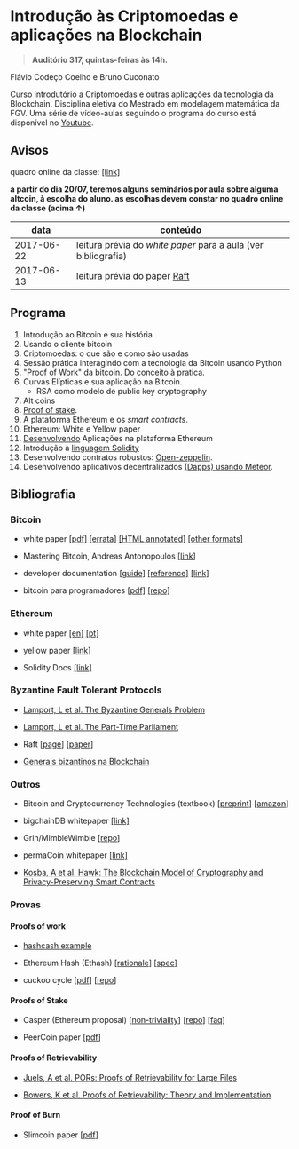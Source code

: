 # Introdução às Criptomoedas e aplicações na Blockchain

> **Auditório 317, quintas-feiras às 14h.**

Flávio Codeço Coelho e Bruno Cuconato

Curso introdutório a Criptomoedas e outras aplicações da tecnologia da
Blockchain. Disciplina eletiva do Mestrado em modelagem matemática da
FGV. Uma série de vídeo-aulas seguindo o programa do curso está
disponível no [Youtube](https://www.youtube.com/watch?v=xqjow06qUEw).

## Avisos

quadro online da classe: [[link]](https://hackmd.io/EYUwhgrATAbFIFooAYCcyEBYAmaFlTiWFRGwgDMQKBmAdkyA?both)

**a partir do dia 20/07, teremos alguns seminários por aula sobre
alguma altcoin, à escolha do aluno. as escolhas devem constar no
quadro online da classe (acima ↑)**

| data       | conteúdo |
| ---------- | -------- |
| 2017-06-22 | leitura prévia do *white paper* para a aula (ver bibliografia) |
| 2017-06-13 | leitura prévia do paper [Raft](https://raft.github.io/raft.pdf) |

## Programa

1. Introdução ao Bitcoin e sua história
2. Usando o cliente bitcoin
3. Criptomoedas: o que são e como são usadas
3. Sessão prática interagindo com a tecnologia da Bitcoin usando Python
4. "Proof of Work" da bitcoin. Do conceito à pratica.
5. Curvas Elípticas e sua aplicação na Bitcoin.
    - RSA como modelo de public key cryptography
6. Alt coins
7. [Proof of stake](https://en.wikipedia.org/wiki/Proof-of-stake).
8. A plataforma Ethereum e os *smart contracts*.
9. Ethereum: White e Yellow paper
10. [Desenvolvendo](/lectures/ethereum_dev.md) Aplicações na plataforma Ethereum
11. Introdução à [linguagem Solidity](/lectures/Solidity.md)
12. Desenvolvendo contratos robustos: [Open-zeppelin](https://openzeppelin.org/).
13. Desenvolvendo aplicativos decentralizados [(Dapps) usando Meteor](/lectures/dapp_meteor.md).

## Bibliografia

### Bitcoin

- white paper [[pdf]](https://bitcoin.org/bitcoin.pdf) [[errata]](https://gist.github.com/harding/dabea3d83c695e6b937bf090eddf2bb3) [[HTML annotated]](https://genius.com/2683722) [[other formats]](https://github.com/karask/satoshi-paper)

- Mastering Bitcoin, Andreas Antonopoulos [[link]](http://chimera.labs.oreilly.com/books/1234000001802/index.html)

- developer documentation [[guide]](https://bitcoin.org/en/developer-guide) [[reference]](https://bitcoin.org/en/developer-reference) [[link]](https://bitcoin.org/en/developer-documentation)

- bitcoin para programadores [[pdf]](https://www.gitbook.com/download/pdf/book/itsriodejaneiro/bitcoin-para-programadores) [[repo]](https://github.com/BlockchainHub/bitcoin-para-programadores)


### Ethereum

- white paper [[en]](https://github.com/ethereum/wiki/wiki/White-Paper) [[pt]](https://github.com/ethereum/wiki/wiki/%5BPortuguese%5D-White-Paper)

- yellow paper [[link]](https://ethereum.github.io/yellowpaper/paper.pdf)

- Solidity Docs [[link]](http://solidity.readthedocs.io/en/latest/)

### Byzantine Fault Tolerant Protocols

- [Lamport, L et al. The Byzantine Generals Problem](https://www.microsoft.com/en-us/research/publication/byzantine-generals-problem/)

- [Lamport, L et al. The Part-Time Parliament](http://lamport.azurewebsites.net/pubs/lamport-paxos.pdf)

- Raft [[page](https://raft.github.io/)] [[paper](https://raft.github.io/raft.pdf)]
- [Generais bizantinos na Blockchain](https://docs.google.com/presentation/d/1hM2UPkStA0Xx73YC6SZnfGwsAxOTapgYLvB0EKBL9Jo/pub?start=false&loop=false&delayms=3000) 


### Outros

- Bitcoin and Cryptocurrency Technologies (textbook) [[preprint](https://d28rh4a8wq0iu5.cloudfront.net/bitcointech/readings/princeton_bitcoin_book.pdf?a=1)] [[amazon](https://www.amazon.com/gp/product/0691171696/ref=as_li_tl?ie=UTF8&camp=1789&creative=9325&creativeASIN=0691171696&linkCode=as2&tag=jbonneau-20&linkId=59f35df2a92dd877cd22363bd8373a35)]

- bigchainDB whitepaper [[link]](https://www.bigchaindb.com/whitepaper/bigchaindb-whitepaper.pdf)

- Grin/MimbleWimble [[repo](https://github.com/ignopeverell/grin/)]

- permaCoin whitepaper [[link]](https://www.cs.umd.edu/~elaine/docs/permacoin.pdf)

- [Kosba, A et al. Hawk: The Blockchain Model of Cryptography and Privacy-Preserving Smart Contracts](https://eprint.iacr.org/2015/675.pdf)

### Provas

#### Proofs of work

- [hashcash example](https://odanoburu.github.io/hash-cash)

- Ethereum Hash (Ethash) [[rationale](https://github.com/ethereum/wiki/wiki/Ethash-Design-Rationale)] [[spec](https://github.com/ethereum/wiki/wiki/Ethash)]

- cuckoo cycle [[pdf](https://github.com/tromp/cuckoo/blob/master/doc/cuckoo.pdf?raw=true)] [[repo](https://github.com/tromp/cuckoo)]

#### Proofs of Stake

- Casper (Ethereum proposal) [[non-triviality](https://blog.ethereum.org/2014/10/03/slasher-ghost-developments-proof-stake/)] [[repo](https://github.com/ethereum/research)] [[faq](https://github.com/ethereum/wiki/wiki/Proof-of-Stake-FAQ)]

- PeerCoin paper [[pdf](https://peercoin.net/assets/paper/peercoin-paper.pdf)]

#### Proofs of Retrievability

- [Juels, A et al. PORs: Proofs of Retrievability for Large Files](http://www.arijuels.com/wp-content/uploads/2013/09/JK07.pdf)

- [Bowers, K et al. Proofs of Retrievability: Theory and Implementation](http://dl.acm.org/citation.cfm?id=1655015)

#### Proof of Burn

- Slimcoin paper [[pdf](http://www.slimcoin.club/whitepaper.pdf)]
